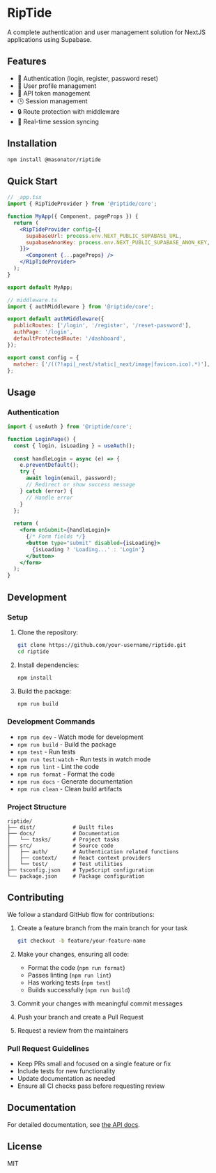 # RipTide

A complete authentication and user management solution for NextJS applications using Supabase.

## Features

- 🔐 Authentication (login, register, password reset)
- 👤 User profile management
- 🔑 API token management
- 🕒 Session management
- 🔒 Route protection with middleware
- 🔄 Real-time session syncing

## Installation

```bash
npm install @masonator/riptide
```

## Quick Start

```jsx
// _app.tsx
import { RipTideProvider } from '@riptide/core';

function MyApp({ Component, pageProps }) {
  return (
    <RipTideProvider config={{
      supabaseUrl: process.env.NEXT_PUBLIC_SUPABASE_URL,
      supabaseAnonKey: process.env.NEXT_PUBLIC_SUPABASE_ANON_KEY,
    }}>
      <Component {...pageProps} />
    </RipTideProvider>
  );
}

export default MyApp;
```

```jsx
// middleware.ts
import { authMiddleware } from '@riptide/core';

export default authMiddleware({
  publicRoutes: ['/login', '/register', '/reset-password'],
  authPage: '/login',
  defaultProtectedRoute: '/dashboard',
});

export const config = {
  matcher: ['/((?!api|_next/static|_next/image|favicon.ico).*)'],
};
```

## Usage

### Authentication

```jsx
import { useAuth } from '@riptide/core';

function LoginPage() {
  const { login, isLoading } = useAuth();
  
  const handleLogin = async (e) => {
    e.preventDefault();
    try {
      await login(email, password);
      // Redirect or show success message
    } catch (error) {
      // Handle error
    }
  };
  
  return (
    <form onSubmit={handleLogin}>
      {/* Form fields */}
      <button type="submit" disabled={isLoading}>
        {isLoading ? 'Loading...' : 'Login'}
      </button>
    </form>
  );
}
```

## Development

### Setup

1. Clone the repository:

   ```bash
   git clone https://github.com/your-username/riptide.git
   cd riptide
   ```

2. Install dependencies:

   ```bash
   npm install
   ```

3. Build the package:

   ```bash
   npm run build
   ```

### Development Commands

- `npm run dev` - Watch mode for development
- `npm run build` - Build the package
- `npm test` - Run tests
- `npm run test:watch` - Run tests in watch mode
- `npm run lint` - Lint the code
- `npm run format` - Format the code
- `npm run docs` - Generate documentation
- `npm run clean` - Clean build artifacts

### Project Structure

```shell
riptide/
├── dist/            # Built files
├── docs/            # Documentation
│   └── tasks/       # Project tasks
├── src/             # Source code
│   ├── auth/        # Authentication related functions
│   ├── context/     # React context providers
│   └── test/        # Test utilities
├── tsconfig.json    # TypeScript configuration
└── package.json     # Package configuration
```

## Contributing

We follow a standard GitHub flow for contributions:

1. Create a feature branch from the main branch for your task

   ```bash
   git checkout -b feature/your-feature-name
   ```

2. Make your changes, ensuring all code:

   - Format the code (`npm run format`)
   - Passes linting (`npm run lint`)
   - Has working tests (`npm test`)
   - Builds successfully (`npm run build`)

3. Commit your changes with meaningful commit messages

4. Push your branch and create a Pull Request

5. Request a review from the maintainers

### Pull Request Guidelines

- Keep PRs small and focused on a single feature or fix
- Include tests for new functionality
- Update documentation as needed
- Ensure all CI checks pass before requesting review

## Documentation

For detailed documentation, see [the API docs](https://your-username.github.io/riptide/).

## License

MIT 